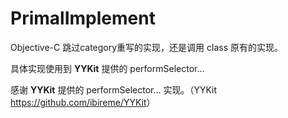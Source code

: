 # PrimalImplement
Objective-C 跳过category重写的实现，还是调用 class 原有的实现。

具体实现使用到 **YYKit** 提供的 performSelector...


感谢 **YYKit** 提供的 performSelector... 实现。（YYKit <https://github.com/ibireme/YYKit>）
